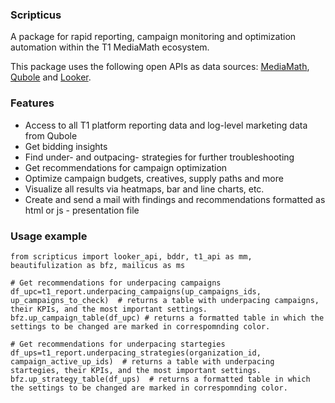 
### Scripticus

A package for rapid reporting, campaign monitoring and optimization automation within the T1 MediaMath ecosystem. 

This package uses the following open APIs as data sources: [MediaMath](https://apidocs.mediamath.com/), [Qubole](https://pypi.org/project/qds_sdk/) and [Looker](https://developers.looker.com/api/overview/).

### Features

- Access to all T1 platform reporting data and log-level marketing data from Qubole
- Get bidding insights
- Find under- and outpacing- strategies for further troubleshooting
- Get recommendations for campaign optimization
- Optimize campaign budgets, creatives, supply paths and more
- Visualize all results via heatmaps, bar and line charts, etc.
- Create and send a mail with findings and recommendations formatted as html or js - presentation file


### Usage example

```
from scripticus import looker_api, bddr, t1_api as mm, beautifulization as bfz, mailicus as ms

# Get recommendations for underpacing campaigns
df_upc=t1_report.underpacing_campaigns(up_campaigns_ids, up_campaigns_to_check)  # returns a table with underpacing campaigns, their KPIs, and the most important settings. 
bfz.up_campaign_table(df_upc) # returns a formatted table in which the settings to be changed are marked in correspomnding color.

# Get recommendations for underpacing startegies
df_ups=t1_report.underpacing_strategies(organization_id, campaign_active_up_ids)  # returns a table with underpacing startegies, their KPIs, and the most important settings. 
bfz.up_strategy_table(df_ups)  # returns a formatted table in which the settings to be changed are marked in correspomnding color.
```
